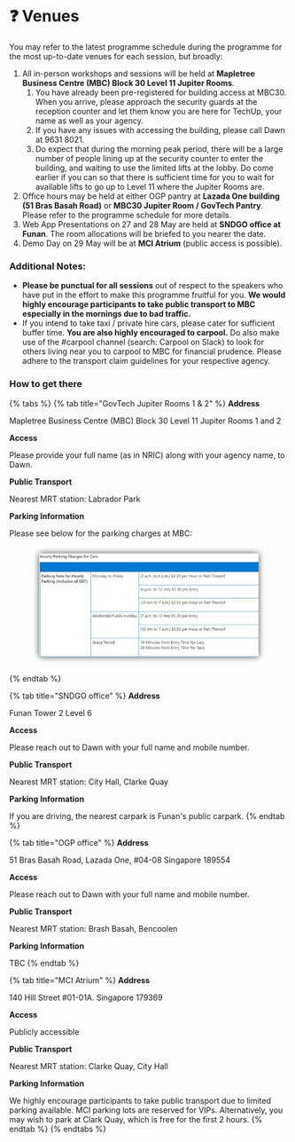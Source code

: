 # ❓ Venues

You may refer to the latest programme schedule during the programme for the most up-to-date venues for each session, but broadly:

1. All in-person workshops and sessions will be held at **Mapletree Business Centre (MBC) Block 30 Level 11 Jupiter Rooms**.
   1. You have already been pre-registered for building access at MBC30. When you arrive, please approach the security guards at the reception counter and let them know you are here for TechUp, your name as well as your agency.
   2. If you have any issues with accessing the building, please call Dawn at 9631 8021.
   3. Do expect that during the morning peak period, there will be a large number of people lining up at the security counter to enter the building, and waiting to use the limited lifts at the lobby. Do come earlier if you can so that there is sufficient time for you to wait for available lifts to go up to Level 11 where the Jupiter Rooms are.
2. Office hours may be held at either OGP pantry at **Lazada One building (51 Bras Basah Road)** or **MBC30 Jupiter Room / GovTech Pantry**. Please refer to the programme schedule for more details.
3. Web App Presentations on 27 and 28 May are held at **SNDGO office at Funan**. The room allocations will be briefed to you nearer the date.
4. Demo Day on 29 May will be at **MCI Atrium** (public access is possible).

### Additional Notes: <a href="#additional-notes" id="additional-notes"></a>

* **Please be punctual for all sessions** out of respect to the speakers who have put in the effort to make this programme fruitful for you. **We would highly encourage participants to take public transport to MBC especially in the mornings due to bad traffic.**
* If you intend to take taxi / private hire cars, please cater for sufficient buffer time. **You are also highly encouraged to carpool.** Do also make use of the #carpool channel (search: Carpool on Slack) to look for others living near you to carpool to MBC for financial prudence. Please adhere to the transport claim guidelines for your respective agency.

### How to get there

{% tabs %}
{% tab title="GovTech Jupiter Rooms 1 & 2" %}
**Address**

Mapletree Business Centre (MBC) Block 30 Level 11 Jupiter Rooms 1 and 2

**Access**

Please provide your full name (as in NRIC) along with your agency name, to Dawn.

**Public Transport**

Nearest MRT station: Labrador Park

**Parking Information**

Please see below for the parking charges at MBC:

<figure><img src="../.gitbook/assets/jupiter-parking.jpg" alt=""><figcaption></figcaption></figure>
{% endtab %}

{% tab title="SNDGO office" %}
**Address**

Funan Tower 2 Level 6

**Access**

Please reach out to Dawn with your full name and mobile number.

**Public Transport**

Nearest MRT station: City Hall, Clarke Quay

**Parking Information**

If you are driving, the nearest carpark is Funan's public carpark.
{% endtab %}

{% tab title="OGP office" %}
**Address**

51 Bras Basah Road, Lazada One, #04-08 Singapore 189554

**Access**

Please reach out to Dawn with your full name and mobile number.

**Public Transport**

Nearest MRT station: Brash Basah, Bencoolen

**Parking Information**

TBC
{% endtab %}

{% tab title="MCI Atrium" %}
**Address**

140 Hill Street #01-01A. Singapore 179369

**Access**

Publicly accessible

**Public Transport**

Nearest MRT station: Clarke Quay, City Hall

**Parking Information**

We highly encourage participants to take public transport due to limited parking available. MCI parking lots are reserved for VIPs. Alternatively, you may wish to park at Clark Quay, which is free for the first 2 hours.
{% endtab %}
{% endtabs %}
